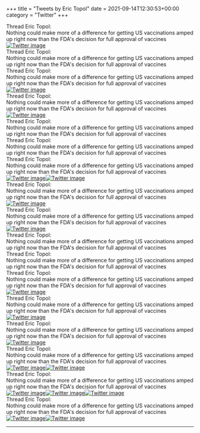 +++
title = "Tweets by Eric Topol" 
date = 2021-09-14T12:30:53+00:00
category = "Twitter"
+++
<div class="tweet"> 
<div class="profile"> 
Thread Eric Topol: 
</div> 
<div class="tweet-content">Nothing could make more of a difference for getting US vaccinations amped up right now than the FDA's decision for full approval of vaccines</div></div><a href="E_P6pllVEAkTedT.jpg"  ><img src="E_P6pllVEAkTedT.jpg" alt="Twitter image" ></img></a><div class="tweet"> 
<div class="profile"> 
Thread Eric Topol: 
</div> 
<div class="tweet-content">Nothing could make more of a difference for getting US vaccinations amped up right now than the FDA's decision for full approval of vaccines</div></div><div class="tweet"> 
<div class="profile"> 
Thread Eric Topol: 
</div> 
<div class="tweet-content">Nothing could make more of a difference for getting US vaccinations amped up right now than the FDA's decision for full approval of vaccines</div></div><a href="E_QJrf8WUAYCpNL.jpg"  ><img src="E_QJrf8WUAYCpNL.jpg" alt="Twitter image" ></img></a><div class="tweet"> 
<div class="profile"> 
Thread Eric Topol: 
</div> 
<div class="tweet-content">Nothing could make more of a difference for getting US vaccinations amped up right now than the FDA's decision for full approval of vaccines</div></div><a href="E_QdxwlVUAAOckG.jpg"  ><img src="E_QdxwlVUAAOckG.jpg" alt="Twitter image" ></img></a><div class="tweet"> 
<div class="profile"> 
Thread Eric Topol: 
</div> 
<div class="tweet-content">Nothing could make more of a difference for getting US vaccinations amped up right now than the FDA's decision for full approval of vaccines</div></div><div class="tweet"> 
<div class="profile"> 
Thread Eric Topol: 
</div> 
<div class="tweet-content">Nothing could make more of a difference for getting US vaccinations amped up right now than the FDA's decision for full approval of vaccines</div></div><div class="tweet"> 
<div class="profile"> 
Thread Eric Topol: 
</div> 
<div class="tweet-content">Nothing could make more of a difference for getting US vaccinations amped up right now than the FDA's decision for full approval of vaccines</div></div><a href="E_Qr2yvVIAg52pC.jpg"  ><img src="E_Qr2yvVIAg52pC.jpg" alt="Twitter image" ></img></a><a href="E_Qrx8GUUAcG6Ke.jpg"  ><img src="E_Qrx8GUUAcG6Ke.jpg" alt="Twitter image" ></img></a><div class="tweet"> 
<div class="profile"> 
Thread Eric Topol: 
</div> 
<div class="tweet-content">Nothing could make more of a difference for getting US vaccinations amped up right now than the FDA's decision for full approval of vaccines</div></div><a href="E_Q68PwUcAEtFSK.jpg"  ><img src="E_Q68PwUcAEtFSK.jpg" alt="Twitter image" ></img></a><div class="tweet"> 
<div class="profile"> 
Thread Eric Topol: 
</div> 
<div class="tweet-content">Nothing could make more of a difference for getting US vaccinations amped up right now than the FDA's decision for full approval of vaccines</div></div><a href="E_Q98dFVIAAwlhX.png"  ><img src="E_Q98dFVIAAwlhX.png" alt="Twitter image" ></img></a><div class="tweet"> 
<div class="profile"> 
Thread Eric Topol: 
</div> 
<div class="tweet-content">Nothing could make more of a difference for getting US vaccinations amped up right now than the FDA's decision for full approval of vaccines</div></div><div class="tweet"> 
<div class="profile"> 
Thread Eric Topol: 
</div> 
<div class="tweet-content">Nothing could make more of a difference for getting US vaccinations amped up right now than the FDA's decision for full approval of vaccines</div></div><div class="tweet"> 
<div class="profile"> 
Thread Eric Topol: 
</div> 
<div class="tweet-content">Nothing could make more of a difference for getting US vaccinations amped up right now than the FDA's decision for full approval of vaccines</div></div><a href="E_ROZ9WVkAAkLhl.jpg"  ><img src="E_ROZ9WVkAAkLhl.jpg" alt="Twitter image" ></img></a><div class="tweet"> 
<div class="profile"> 
Thread Eric Topol: 
</div> 
<div class="tweet-content">Nothing could make more of a difference for getting US vaccinations amped up right now than the FDA's decision for full approval of vaccines</div></div><a href="E_RojnVVgAAbywK.jpg"  ><img src="E_RojnVVgAAbywK.jpg" alt="Twitter image" ></img></a><div class="tweet"> 
<div class="profile"> 
Thread Eric Topol: 
</div> 
<div class="tweet-content">Nothing could make more of a difference for getting US vaccinations amped up right now than the FDA's decision for full approval of vaccines</div></div><a href="E_RvYB5UcAEMhb2.jpg"  ><img src="E_RvYB5UcAEMhb2.jpg" alt="Twitter image" ></img></a><div class="tweet"> 
<div class="profile"> 
Thread Eric Topol: 
</div> 
<div class="tweet-content">Nothing could make more of a difference for getting US vaccinations amped up right now than the FDA's decision for full approval of vaccines</div></div><a href="E_R9ZPtVkAAUyCS.jpg"  ><img src="E_R9ZPtVkAAUyCS.jpg" alt="Twitter image" ></img></a><a href="E_R9bh7VEAEJKhf.jpg"  ><img src="E_R9bh7VEAEJKhf.jpg" alt="Twitter image" ></img></a><div class="tweet"> 
<div class="profile"> 
Thread Eric Topol: 
</div> 
<div class="tweet-content">Nothing could make more of a difference for getting US vaccinations amped up right now than the FDA's decision for full approval of vaccines</div></div><a href="E_SCxvzUcAI0mok.jpg"  ><img src="E_SCxvzUcAI0mok.jpg" alt="Twitter image" ></img></a><a href="E_SCzLEVkAAeO4b.jpg"  ><img src="E_SCzLEVkAAeO4b.jpg" alt="Twitter image" ></img></a><a href="E_SC0kQVQAIZzR9.jpg"  ><img src="E_SC0kQVQAIZzR9.jpg" alt="Twitter image" ></img></a><div class="tweet"> 
<div class="profile"> 
Thread Eric Topol: 
</div> 
<div class="tweet-content">Nothing could make more of a difference for getting US vaccinations amped up right now than the FDA's decision for full approval of vaccines</div></div><a href="E_SXnHGVgAEv8em.jpg"  ><img src="E_SXnHGVgAEv8em.jpg" alt="Twitter image" ></img></a><a href="E_SYS_EVUAEMznr.jpg"  ><img src="E_SYS_EVUAEMznr.jpg" alt="Twitter image" ></img></a>

---